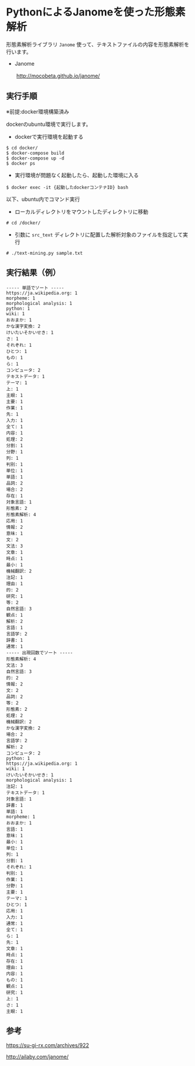 # PythonによるJanomeを使った形態素解析

形態素解析ライブラリ `Janome` 使って、テキストファイルの内容を形態素解析を行います。

- Janome

　　http://mocobeta.github.io/janome/

## 実行手順

※前提:docker環境構築済み

dockerのubuntu環境で実行します。

- dockerで実行環境を起動する

```
$ cd docker/
$ docker-compose build
$ docker-compose up -d
$ docker ps
```

- 実行環境が問題なく起動したら、起動した環境に入る

```
$ docker exec -it {起動したdockerコンテナID} bash
```

以下、ubuntu内でコマンド実行
- ローカルディレクトリをマウントしたディレクトリに移動

```
# cd /docker/
```

- 引数に `src_text` ディレクトリに配置した解析対象のファイルを指定して実行

```
# ./text-mining.py sample.txt
```

## 実行結果（例）

```
----- 単語でソート -----
https://ja.wikipedia.org: 1
morpheme: 1
morphological analysis: 1
python: 1
wiki: 1
おおまか: 1
かな漢字変換: 2
けいたいそかいせき: 1
さ: 1
それぞれ: 1
ひとつ: 1
もの: 1
ら: 1
コンピュータ: 2
テキストデータ: 1
テーマ: 1
上: 1
主眼: 1
主要: 1
作業: 1
先: 1
入力: 1
全て: 1
内容: 1
処理: 2
分割: 1
分野: 1
列: 1
判別: 1
単位: 1
単語: 1
品詞: 2
場合: 2
存在: 1
対象言語: 1
形態素: 2
形態素解析: 4
応用: 1
情報: 2
意味: 1
文: 2
文法: 3
文章: 1
時点: 1
最小: 1
機械翻訳: 2
注記: 1
理由: 1
的: 2
研究: 1
等: 2
自然言語: 3
観点: 1
解析: 2
言語: 1
言語学: 2
辞書: 1
通常: 1
----- 出現回数でソート -----
形態素解析: 4
文法: 3
自然言語: 3
的: 2
情報: 2
文: 2
品詞: 2
等: 2
形態素: 2
処理: 2
機械翻訳: 2
かな漢字変換: 2
場合: 2
言語学: 2
解析: 2
コンピュータ: 2
python: 1
https://ja.wikipedia.org: 1
wiki: 1
けいたいそかいせき: 1
morphological analysis: 1
注記: 1
テキストデータ: 1
対象言語: 1
辞書: 1
単語: 1
morpheme: 1
おおまか: 1
言語: 1
意味: 1
最小: 1
単位: 1
列: 1
分割: 1
それぞれ: 1
判別: 1
作業: 1
分野: 1
主要: 1
テーマ: 1
ひとつ: 1
応用: 1
入力: 1
通常: 1
全て: 1
ら: 1
先: 1
文章: 1
時点: 1
存在: 1
理由: 1
内容: 1
もの: 1
観点: 1
研究: 1
上: 1
さ: 1
主眼: 1
```

## 参考

https://su-gi-rx.com/archives/922

http://ailaby.com/janome/
